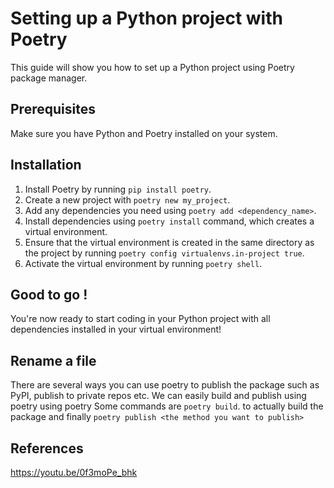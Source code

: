 # Setting up a Python project with Poetry

This guide will show you how to set up a Python project using Poetry package manager.

##  Prerequisites

Make sure you have Python and Poetry installed on your system.

##  Installation

1.  Install Poetry by running `pip install poetry`.
2.  Create a new project with `poetry new my_project`.
3.  Add any dependencies you need using `poetry add <dependency_name>`.
4.  Install dependencies using `poetry install` command, which creates a virtual environment.
5.  Ensure that the virtual environment is created in the same directory as the project by running `poetry config virtualenvs.in-project true`.
6.  Activate the virtual environment by running `poetry shell`.

## Good to go !

You're now ready to start coding in your Python project with all dependencies installed in your virtual environment!

## Rename a file

There are several ways you can use poetry to publish the package such as PyPI, publish to private repos etc.
We can easily build and publish using poetry using poetry
Some commands are `poetry build`. to actually build the package and finally `poetry publish <the method you want to publish>`

## References
https://youtu.be/0f3moPe_bhk
